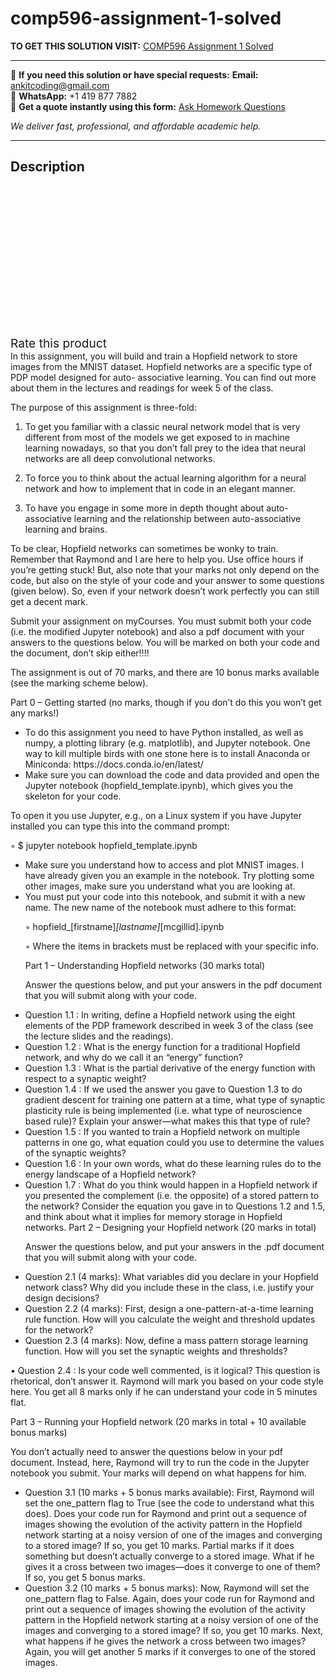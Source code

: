 # comp596-assignment-1-solved
**TO GET THIS SOLUTION VISIT:** [COMP596 Assignment 1 Solved](https://www.ankitcodinghub.com/product/comp596-assignment-1-solved/)


---

📩 **If you need this solution or have special requests:** **Email:** ankitcoding@gmail.com  
📱 **WhatsApp:** +1 419 877 7882  
📄 **Get a quote instantly using this form:** [Ask Homework Questions](https://www.ankitcodinghub.com/services/ask-homework-questions/)

*We deliver fast, professional, and affordable academic help.*

---

<h2>Description</h2>



<div class="kk-star-ratings kksr-auto kksr-align-center kksr-valign-top" data-payload="{&quot;align&quot;:&quot;center&quot;,&quot;id&quot;:&quot;96448&quot;,&quot;slug&quot;:&quot;default&quot;,&quot;valign&quot;:&quot;top&quot;,&quot;ignore&quot;:&quot;&quot;,&quot;reference&quot;:&quot;auto&quot;,&quot;class&quot;:&quot;&quot;,&quot;count&quot;:&quot;0&quot;,&quot;legendonly&quot;:&quot;&quot;,&quot;readonly&quot;:&quot;&quot;,&quot;score&quot;:&quot;0&quot;,&quot;starsonly&quot;:&quot;&quot;,&quot;best&quot;:&quot;5&quot;,&quot;gap&quot;:&quot;4&quot;,&quot;greet&quot;:&quot;Rate this product&quot;,&quot;legend&quot;:&quot;0\/5 - (0 votes)&quot;,&quot;size&quot;:&quot;24&quot;,&quot;title&quot;:&quot;COMP596 Assignment 1 Solved&quot;,&quot;width&quot;:&quot;0&quot;,&quot;_legend&quot;:&quot;{score}\/{best} - ({count} {votes})&quot;,&quot;font_factor&quot;:&quot;1.25&quot;}">

<div class="kksr-stars">

<div class="kksr-stars-inactive">
            <div class="kksr-star" data-star="1" style="padding-right: 4px">


<div class="kksr-icon" style="width: 24px; height: 24px;"></div>
        </div>
            <div class="kksr-star" data-star="2" style="padding-right: 4px">


<div class="kksr-icon" style="width: 24px; height: 24px;"></div>
        </div>
            <div class="kksr-star" data-star="3" style="padding-right: 4px">


<div class="kksr-icon" style="width: 24px; height: 24px;"></div>
        </div>
            <div class="kksr-star" data-star="4" style="padding-right: 4px">


<div class="kksr-icon" style="width: 24px; height: 24px;"></div>
        </div>
            <div class="kksr-star" data-star="5" style="padding-right: 4px">


<div class="kksr-icon" style="width: 24px; height: 24px;"></div>
        </div>
    </div>

<div class="kksr-stars-active" style="width: 0px;">
            <div class="kksr-star" style="padding-right: 4px">


<div class="kksr-icon" style="width: 24px; height: 24px;"></div>
        </div>
            <div class="kksr-star" style="padding-right: 4px">


<div class="kksr-icon" style="width: 24px; height: 24px;"></div>
        </div>
            <div class="kksr-star" style="padding-right: 4px">


<div class="kksr-icon" style="width: 24px; height: 24px;"></div>
        </div>
            <div class="kksr-star" style="padding-right: 4px">


<div class="kksr-icon" style="width: 24px; height: 24px;"></div>
        </div>
            <div class="kksr-star" style="padding-right: 4px">


<div class="kksr-icon" style="width: 24px; height: 24px;"></div>
        </div>
    </div>
</div>


<div class="kksr-legend" style="font-size: 19.2px;">
            <span class="kksr-muted">Rate this product</span>
    </div>
    </div>
<div class="page" title="Page 1">
<div class="layoutArea">
<div class="column">
In this assignment, you will build and train a Hopfield network to store images from the MNIST dataset. Hopfield networks are a specific type of PDP model designed for auto- associative learning. You can find out more about them in the lectures and readings for week 5 of the class.

The purpose of this assignment is three-fold:

1) To get you familiar with a classic neural network model that is very different from most of the models we get exposed to in machine learning nowadays, so that you don’t fall prey to the idea that neural networks are all deep convolutional networks.

2) To force you to think about the actual learning algorithm for a neural network and how to implement that in code in an elegant manner.

3) To have you engage in some more in depth thought about auto-associative learning and the relationship between auto-associative learning and brains.

To be clear, Hopfield networks can sometimes be wonky to train. Remember that Raymond and I are here to help you. Use office hours if you’re getting stuck! But, also note that your marks not only depend on the code, but also on the style of your code and your answer to some questions (given below). So, even if your network doesn’t work perfectly you can still get a decent mark.

Submit your assignment on myCourses. You must submit both your code (i.e. the modified Jupyter notebook) and also a pdf document with your answers to the questions below. You will be marked on both your code and the document, don’t skip either!!!!

The assignment is out of 70 marks, and there are 10 bonus marks available (see the marking scheme below).

Part 0 – Getting started (no marks, though if you don’t do this you won’t get any marks!)

<ul>
<li>To do this assignment you need to have Python installed, as well as numpy, a plotting library (e.g. matplotlib), and Jupyter notebook. One way to kill multiple birds with one stone here is to install Anaconda or Miniconda: https://docs.conda.io/en/latest/</li>
<li>Make sure you can download the code and data provided and open the Jupyter notebook (hopfield_template.ipynb), which gives you the skeleton for your code.</li>
</ul>
</div>
</div>
<div class="layoutArea"></div>
</div>
<div class="page" title="Page 2">
<div class="layoutArea">
<div class="column">
To open it you use Jupyter, e.g., on a Linux system if you have Jupyter installed you can type this into the command prompt:

◦ $ jupyter notebook hopfield_template.ipynb

<ul>
<li>Make sure you understand how to access and plot MNIST images. I have already given you an example in the notebook. Try plotting some other images, make sure you understand what you are looking at.</li>
<li>You must put your code into this notebook, and submit it with a new name. The new name of the notebook must adhere to this format:

◦ hopfield_[firstname]_[lastname]_[mcgillid].ipynb

◦ Where the items in brackets must be replaced with your specific info.

Part 1 – Understanding Hopfield networks (30 marks total)

Answer the questions below, and put your answers in the pdf document that you will submit along with your code.
</li>
</ul>
<ul>
<li>Question 1.1 : In writing, define a Hopfield network using the eight elements of the PDP framework described in week 3 of the class (see the lecture slides and the readings).</li>
<li>Question 1.2 : What is the energy function for a traditional Hopfield network, and why do we call it an “energy” function?</li>
<li>Question 1.3 : What is the partial derivative of the energy function with respect to a synaptic weight?</li>
<li>Question 1.4 : If we used the answer you gave to Question 1.3 to do gradient descent for training one pattern at a time, what type of synaptic plasticity rule is being implemented (i.e. what type of neuroscience based rule)? Explain your answer—what makes this that type of rule?</li>
<li>Question 1.5 : If you wanted to train a Hopfield network on multiple patterns in one go, what equation could you use to determine the values of the synaptic weights?</li>
<li>Question 1.6 : In your own words, what do these learning rules do to the energy landscape of a Hopfield network?</li>
<li>Question 1.7 : What do you think would happen in a Hopfield network if you presented the complement (i.e. the opposite) of a stored pattern to the network? Consider the equation you gave in to Questions 1.2 and 1.5, and think about what it implies for memory storage in Hopfield networks.
Part 2 – Designing your Hopfield network (20 marks in total)

Answer the questions below, and put your answers in the .pdf document that you will submit along with your code.
</li>
<li>Question 2.1 (4 marks): What variables did you declare in your Hopfield network class? Why did you include these in the class, i.e. justify your design decisions?</li>
<li>Question 2.2 (4 marks): First, design a one-pattern-at-a-time learning rule function. How will you calculate the weight and threshold updates for the network?</li>
<li>Question 2.3 (4 marks): Now, define a mass pattern storage learning function. How will you set the synaptic weights and thresholds?</li>
</ul>
</div>
</div>
<div class="layoutArea"></div>
</div>
<div class="page" title="Page 3">
<div class="layoutArea">
<div class="column">
• Question 2.4 : Is your code well commented, is it logical? This question is rhetorical, don’t answer it. Raymond will mark you based on your code style here. You get all 8 marks only if he can understand your code in 5 minutes flat.

Part 3 – Running your Hopfield network (20 marks in total + 10 available bonus marks)

You don’t actually need to answer the questions below in your pdf document. Instead, here, Raymond will try to run the code in the Jupyter notebook you submit. Your marks will depend on what happens for him.

<ul>
<li>Question 3.1 (10 marks + 5 bonus marks available): First, Raymond will set the one_pattern flag to True (see the code to understand what this does). Does your code run for Raymond and print out a sequence of images showing the evolution of the activity pattern in the Hopfield network starting at a noisy version of one of the images and converging to a stored image? If so, you get 10 marks. Partial marks if it does something but doesn’t actually converge to a stored image. What if he gives it a cross between two images—does it converge to one of them? If so, you get 5 bonus marks.</li>
<li>Question 3.2 (10 marks + 5 bonus marks): Now, Raymond will set the one_pattern flag to False. Again, does your code run for Raymond and print out a sequence of images showing the evolution of the activity pattern in the Hopfield network starting at a noisy version of one of the images and converging to a stored image? If so, you get 10 marks. Next, what happens if he gives the network a cross between two images? Again, you will get another 5 marks if it converges to one of the stored images.</li>
</ul>
</div>
</div>
</div>
